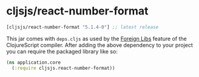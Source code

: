 # cljsjs/react-number-format

[](dependency)
```clojure
[cljsjs/react-number-format "5.1.4-0"] ;; latest release
```
[](/dependency)

This jar comes with `deps.cljs` as used by the [Foreign Libs][flibs] feature
of the ClojureScript compiler. After adding the above dependency to your project
you can require the packaged library like so:

```clojure
(ns application.core
  (:require cljsjs.react-number-format))
```

[flibs]: https://clojurescript.org/reference/packaging-foreign-deps
